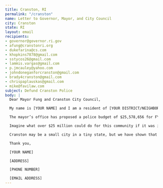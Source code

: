 ```yaml
---
title: Cranston, RI
permalink: "/cranston"
name: Letter to Governor, Mayor, and City Council
city: Cranston
state: RI
layout: email
recipients:
- governor@governor.ri.gov
- afung@cranstonri.org
- dukefarina@cs.com
- khopkins7878@gmail.com
- sstycos26@gmail.com
- lammis.vargas@gmail.com
- p.jmcauley@yahoo.com
- johndoneganforcranston@gmail.com
- brady4cranston@gmail.com
- chrispaplauskas@gmail.com
- mike@favilaw.com
subject: Defund Cranston Police
body: |
  Dear Mayor Fung and Cranston City Council,

  My name is [YOUR NAME] and I am a resident of [YOUR DISTRICT/NEIGHBORHOOD]. I am writing to urge Governor Raimondo, Mayor Fung, and the members of the Cranston City Council to adopt a budget redirecting funding from the Cranston Police Department to initiatives that better serve the wellbeing of the community. It has become clear that police do not meet the needs of the community and are in fact a detriment to community safety, furthering the oppression of residents of color, undocumented residents, disabled residents, mentally ill residents, and LGBTQ residents.

  The mayor’s office has proposed a police budget of $25,578,656 for FY21. This includes $100,000 to keep police in Cranston public schools, contributing to the criminalization of youth and the school-to-prison pipeline that disproportionately targets Black students and students of color within the Cranston Public School system.

  Imagine what over $25 million could do for this community if it was invested in education, community mental health services, resources for formerly incarcerated, housing, and other services that have been proven to reduce crime and contribute to the safety and well-being of communities.

  Cranston may be a small city in a tiny state, but we have shown that we can make a huge impact on America at large. We desperately need to change our financial priorities and let our tax dollars go to our community, not cops.

  Thank you,

  [YOUR NAME]

  [ADDRESS]

  [PHONE NUMBER]

  [EMAIL ADDRESS]
---
```


